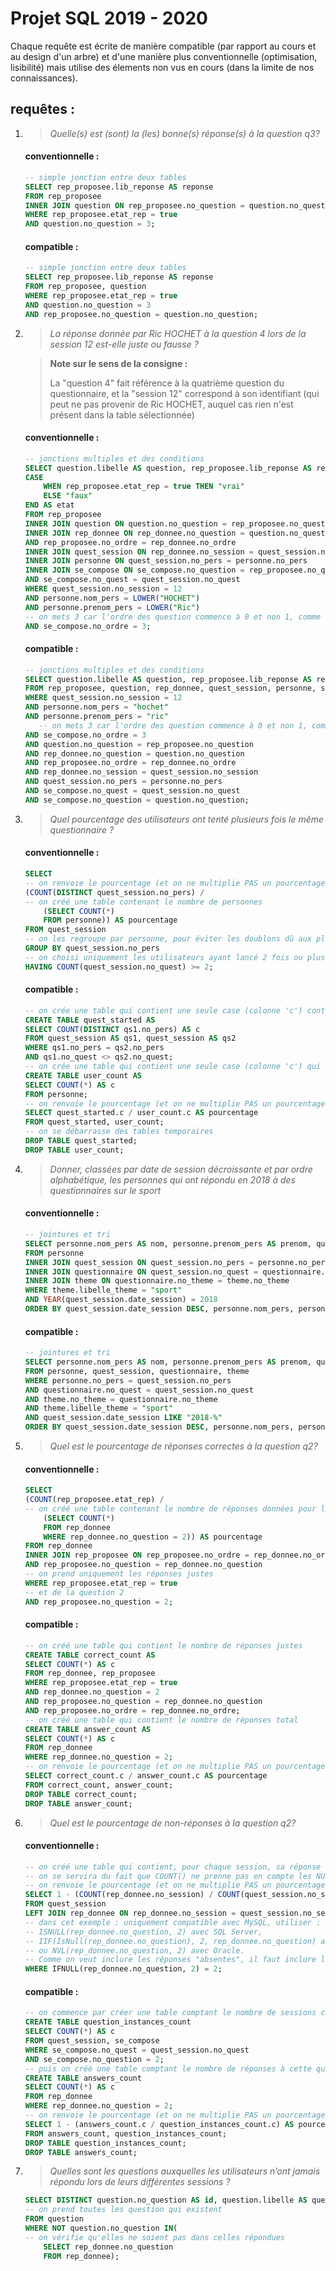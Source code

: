 <!---
______________________________________________________________________________

/!\
/!\
Un aperçu du markdown est disponible à cette adresse :
https://github.com/WildGoat07/SQLProj19-20/blob/master/README.md

______________________________________________________________________________
-->
# Projet SQL 2019 - 2020

Chaque requête est écrite de manière compatible (par rapport au cours et au design d'un arbre) et d'une manière plus conventionnelle (optimisation, lisibilité) mais utilise des élements non vus en cours (dans la limite de nos connaissances).

## requêtes :

1. > *Quelle(s) est (sont) la (les) bonne(s) réponse(s) à la question q3?*

    #### conventionnelle :
    ```sql
    -- simple jonction entre deux tables
    SELECT rep_proposee.lib_reponse AS reponse
    FROM rep_proposee
    INNER JOIN question ON rep_proposee.no_question = question.no_question
    WHERE rep_proposee.etat_rep = true
    AND question.no_question = 3;
    ```
    #### compatible :
    ```sql
    -- simple jonction entre deux tables
    SELECT rep_proposee.lib_reponse AS reponse
    FROM rep_proposee, question
    WHERE rep_proposee.etat_rep = true
    AND question.no_question = 3
    AND rep_proposee.no_question = question.no_question;
    ```
1. > *La réponse donnée par Ric HOCHET à la question 4 lors de la session 12 est-elle juste ou fausse ?*

    > **Note sur le sens de la consigne :**
    >
    > La "question 4" fait référence à la quatrième question du questionnaire, et la "session 12" correspond à son identifiant (qui peut ne pas provenir de Ric HOCHET, auquel cas rien n'est présent dans la table sélectionnée)
    
    #### conventionnelle :
    ```sql
    -- jonctions multiples et des conditions
    SELECT question.libelle AS question, rep_proposee.lib_reponse AS reponse,
    CASE
        WHEN rep_proposee.etat_rep = true THEN "vrai"
        ELSE "faux"
    END AS etat
    FROM rep_proposee
    INNER JOIN question ON question.no_question = rep_proposee.no_question
    INNER JOIN rep_donnee ON rep_donnee.no_question = question.no_question
    AND rep_proposee.no_ordre = rep_donnee.no_ordre
    INNER JOIN quest_session ON rep_donnee.no_session = quest_session.no_session
    INNER JOIN personne ON quest_session.no_pers = personne.no_pers
    INNER JOIN se_compose ON se_compose.no_question = rep_proposee.no_question
    AND se_compose.no_quest = quest_session.no_quest
    WHERE quest_session.no_session = 12
    AND personne.nom_pers = LOWER("HOCHET")
    AND personne.prenom_pers = LOWER("Ric")
    -- on mets 3 car l'ordre des question commence à 0 et non 1, comme tout bon langage de programmation
    AND se_compose.no_ordre = 3;    
    ```
    #### compatible :
    ```sql
    -- jonctions multiples et des conditions
    SELECT question.libelle AS question, rep_proposee.lib_reponse AS reponse, rep_proposee.etat_rep AS etat
    FROM rep_proposee, question, rep_donnee, quest_session, personne, se_compose
    WHERE quest_session.no_session = 12
    AND personne.nom_pers = "hochet"
    AND personne.prenom_pers = "ric"
       -- on mets 3 car l'ordre des question commence à 0 et non 1, comme tout bon langage de programmation
    AND se_compose.no_ordre = 3
    AND question.no_question = rep_proposee.no_question
    AND rep_donnee.no_question = question.no_question
    AND rep_proposee.no_ordre = rep_donnee.no_ordre
    AND rep_donnee.no_session = quest_session.no_session
    AND quest_session.no_pers = personne.no_pers
    AND se_compose.no_quest = quest_session.no_quest
    AND se_compose.no_question = question.no_question;
    ```
1. > *Quel pourcentage des utilisateurs ont tenté plusieurs fois le même questionnaire ?*

    #### conventionnelle :
    ```sql
    SELECT
    -- on renvoie le pourcentage (et on ne multiplie PAS un pourcentage par 100, c’est au programme/site appelant de le faire pour le formattage !!!)
    (COUNT(DISTINCT quest_session.no_pers) /
    -- on créé une table contenant le nombre de personnes
        (SELECT COUNT(*)
        FROM personne)) AS pourcentage
    FROM quest_session
    -- on les regroupe par personne, pour éviter les doublons dû aux plusieurs sessions lancées
    GROUP BY quest_session.no_pers
    -- on choisi uniquement les utilisateurs ayant lancé 2 fois ou plus
    HAVING COUNT(quest_session.no_quest) >= 2;
    ```
    #### compatible :
    ```sql
    -- on crée une table qui contient une seule case (colonne 'c') contenant le nombre d'utilisateurs ayant démarré un même questionnaire plusieurs fois
    CREATE TABLE quest_started AS
    SELECT COUNT(DISTINCT qs1.no_pers) AS c
    FROM quest_session AS qs1, quest_session AS qs2
    WHERE qs1.no_pers = qs2.no_pers
    AND qs1.no_quest <> qs2.no_quest;
    -- on crée une table qui contient une seule case (colonne 'c') qui indique le nombre total d'utilisateurs
    CREATE TABLE user_count AS
    SELECT COUNT(*) AS c
    FROM personne;
    -- on renvoie le pourcentage (et on ne multiplie PAS un pourcentage par 100, c’est au programme/site appelant de le faire pour le formattage !!!)
    SELECT quest_started.c / user_count.c AS pourcentage
    FROM quest_started, user_count;
    -- on se débarrasse des tables temporaires
    DROP TABLE quest_started;
    DROP TABLE user_count;
    ```
1. > *Donner, classées par date de session décroissante et par ordre alphabétique, les personnes qui ont répondu en 2018 à des questionnaires sur le sport*

    #### conventionnelle :
    ```sql
    -- jointures et tri
    SELECT personne.nom_pers AS nom, personne.prenom_pers AS prenom, quest_session.date_session AS "date"
    FROM personne
    INNER JOIN quest_session ON quest_session.no_pers = personne.no_pers
    INNER JOIN questionnaire ON quest_session.no_quest = questionnaire.no_quest
    INNER JOIN theme ON questionnaire.no_theme = theme.no_theme
    WHERE theme.libelle_theme = "sport"
    AND YEAR(quest_session.date_session) = 2018
    ORDER BY quest_session.date_session DESC, personne.nom_pers, personne.prenom_pers;
    ```
    #### compatible :
    ```sql
    -- jointures et tri
    SELECT personne.nom_pers AS nom, personne.prenom_pers AS prenom, quest_session.date_session AS "date"
    FROM personne, quest_session, questionnaire, theme
    WHERE personne.no_pers = quest_session.no_pers
    AND questionnaire.no_quest = quest_session.no_quest
    AND theme.no_theme = questionnaire.no_theme
    AND theme.libelle_theme = "sport"
    AND quest_session.date_session LIKE "2018-%"
    ORDER BY quest_session.date_session DESC, personne.nom_pers, personne.prenom_pers;
    ```
1. > *Quel est le pourcentage de réponses correctes à la question q2?*

    #### conventionnelle :
    ```sql
    SELECT
    (COUNT(rep_proposee.etat_rep) /
    -- on créé une table contenant le nombre de réponses données pour la question 2
        (SELECT COUNT(*)
        FROM rep_donnee
        WHERE rep_donnee.no_question = 2)) AS pourcentage
    FROM rep_donnee
    INNER JOIN rep_proposee ON rep_proposee.no_ordre = rep_donnee.no_ordre
    AND rep_proposee.no_question = rep_donnee.no_question
    -- on prend uniquement les réponses justes
    WHERE rep_proposee.etat_rep = true
    -- et de la question 2
    AND rep_proposee.no_question = 2;
    ```
    #### compatible :
    ```sql
    -- on créé une table qui contient le nombre de réponses justes
    CREATE TABLE correct_count AS
    SELECT COUNT(*) AS c
    FROM rep_donnee, rep_proposee
    WHERE rep_proposee.etat_rep = true
    AND rep_donnee.no_question = 2
    AND rep_proposee.no_question = rep_donnee.no_question
    AND rep_proposee.no_ordre = rep_donnee.no_ordre;
    -- on créé une table qui contient le nombre de réponses total
    CREATE TABLE answer_count AS
    SELECT COUNT(*) AS c
    FROM rep_donnee
    WHERE rep_donnee.no_question = 2;
    -- on renvoie le pourcentage (et on ne multiplie PAS un pourcentage par 100, c’est au programme/site appelant de le faire pour le formattage !!!)
    SELECT correct_count.c / answer_count.c AS pourcentage
    FROM correct_count, answer_count;
    DROP TABLE correct_count;
    DROP TABLE answer_count;
    ```
1. > *Quel est le pourcentage de non-réponses à la question q2?*

    #### conventionnelle :
    ```sql
    -- on créé une table qui contient, pour chaque session, sa réponse associée
    -- on se servira du fait que COUNT() ne prenne pas en compte les NULL pour compter les non-réponses
    -- on renvoie le pourcentage (et on ne multiplie PAS un pourcentage par 100, c’est au programme/site appelant de le faire pour le formattage !!!)
    SELECT 1 - (COUNT(rep_donnee.no_session) / COUNT(quest_session.no_session)) AS pourcentage
    FROM quest_session
    LEFT JOIN rep_donnee ON rep_donnee.no_session = quest_session.no_session
    -- dans cet exemple : uniquement compatible avec MySQL, utiliser :
    -- ISNULL(rep_donnee.no_question, 2) avec SQL Server,
    -- IIF(IsNull(rep_donnee.no_question), 2, rep_donnee.no_question) avec MS Access
    -- ou NVL(rep_donnee.no_question, 2) avec Oracle.
    -- Comme on veut inclure les réponses "absentes", il faut inclure les NULL avec
    WHERE IFNULL(rep_donnee.no_question, 2) = 2;
    ```
    #### compatible :
    ```sql
    -- on commence par créer une table comptant le nombre de sessions contenant la question... EN QUESTION :DDD *badum tsss*
    CREATE TABLE question_instances_count
    SELECT COUNT(*) AS c
    FROM quest_session, se_compose
    WHERE se_compose.no_quest = quest_session.no_quest
    AND se_compose.no_question = 2;
    -- puis on créé une table comptant le nombre de réponses à cette question
    CREATE TABLE answers_count
    SELECT COUNT(*) AS c
    FROM rep_donnee
    WHERE rep_donnee.no_question = 2;
    -- on renvoie le pourcentage (et on ne multiplie PAS un pourcentage par 100, c’est au programme/site appelant de le faire pour le formattage !!!)
    SELECT 1 - (answers_count.c / question_instances_count.c) AS pourcentage
    FROM answers_count, question_instances_count;
    DROP TABLE question_instances_count;
    DROP TABLE answers_count;
    ```
1. > *Quelles sont les questions auxquelles les utilisateurs n’ont jamais répondu lors de leurs différentes sessions ?*

    ```sql
    SELECT DISTINCT question.no_question AS id, question.libelle AS question
    -- on prend toutes les question qui existent
    FROM question
    WHERE NOT question.no_question IN(
    -- on vérifie qu'elles ne soient pas dans celles répondues
        SELECT rep_donnee.no_question
        FROM rep_donnee);
    ```

